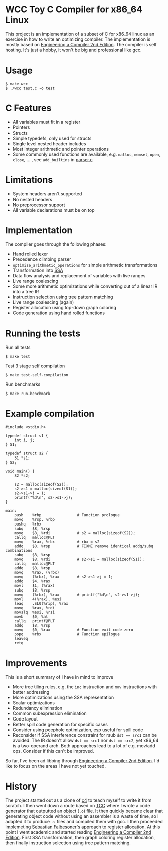 # WCC Toy C Compiler for x86_64 Linux

This project is an implementation of a subset of C for x86_64 linux as an exercise in how to write an optimizing compiler. The implementation is mostly based on [Engineering a Compiler 2nd Edition](https://www.amazon.com/Engineering-Compiler-Keith-Cooper/dp/012088478X). The compiler is self hosting. It's just a hobby, it won't be big and professional like gcc.

# Usage
```
$ make wcc
$ ./wcc test.c -o test
```

# C Features
- All variables must fit in a register
- Pointers
- Structs
- Simple typedefs, only used for structs
- Single level nested header includes
- Most integer arithmetic and pointer operations
- Some commonly used functions are available, e.g. `malloc`, `memset`, `open`, `close`, ... , see `add_builtins` in [parser.c](parser.c)

# Limitations
- System headers aren't supported
- No nested headers
- No preprocessor support
- All variable declarations must be on top

# Implementation
The compiler goes through the following phases:

- Hand rolled lexer
- Precedence climbing parser
- `optimize_arithmetic_operations` for simple arithmetic transformations
- Transformation into [SSA](https://en.wikipedia.org/wiki/Static_single_assignment_form)
- Data flow analysis and replacement of variables with live ranges
- Live range coalescing
- Some more arithmetic optimizations while converting out of a linear IR into a tree IR
- Instruction selection using tree pattern matching
- Live range coalescing (again)
- Register allocation using top-down graph coloring
- Code generation using hand rolled functions

# Running the tests
Run all tests
```
$ make test
```

Test 3 stage self compilation
```
$ make test-self-compilation
```

Run benchmarks
```
$ make run-benchmark
```

# Example compilation
```
#include <stdio.h>

typedef struct s1 {
    int i, j;
} S1;

typedef struct s2 {
    S1 *s1;
} S2;

void main() {
    S2 *s2;

    s2 = malloc(sizeof(S2));
    s2->s1 = malloc(sizeof(S1));
    s2->s1->j = 1;
    printf("%d\n", s2->s1->j);
}
```

```
main:
    push    %rbp                # Function prologue
    movq    %rsp, %rbp
    pushq   %rbx
    subq    $8, %rsp
    movq    $8, %rdi            # s2 = malloc(sizeof(S2));
    callq   malloc@PLT
    movq    %rax, %rbx          # rbx = s2
    addq    $8, %rsp            # FIXME remove identical addq/subq combinations
    subq    $8, %rsp
    movq    $8, %rdi            # s2->s1 = malloc(sizeof(S1));
    callq   malloc@PLT
    addq    $8, %rsp
    movq    %rax, (%rbx)
    movq    (%rbx), %rax        # s2->s1->j = 1;
    addq    $4, %rax
    movl    $1, (%rax)
    subq    $8, %rsp
    movq    (%rbx), %rax        # printf("%d\n", s2->s1->j);
    movl    4(%rax), %esi
    leaq    .SL0(%rip), %rax
    movq    %rax, %rdi
    movslq  %esi, %rsi
    movb    $0, %al
    callq   printf@PLT
    addq    $8, %rsp
    movq    $0, %rax            # Function exit code zero
    popq    %rbx                # Function epilogue
    leaveq
    retq
```

# Improvements
This is a short summary of I have in mind to improve

- More tree tiling rules, e.g. the `inc` instruction and `mov` instructions with better addressing
- More optimizations using the SSA representation
- Scalar optimizations
- Redundancy elimination
- Common subexpression elimination
- Code layout
- Better spill code generation for specific cases
- Consider using peephole optimization, esp useful for spill code
- Reconsider if SSA interference constraint for rsub `dst == src1` can be avoided. The IR doesn't allow `dst == src1` nor `dst == src2`, yet x86_64 is a two-operand arch. Both approaches lead to a lot of e.g. mov/add ops. Consider if this can't be improved.

So far, I've been ad libbing through [Engineering a Compiler 2nd Edition](https://www.amazon.com/Engineering-Compiler-Keith-Cooper/dp/012088478X). I'd like to focus on the areas I have not yet touched.

# History
The project started out as a clone of [c4](https://github.com/rswier/c4) to teach myself to write it from scratch. I then went down a route based on [TCC](https://bellard.org/tcc/) where I wrote a code generator that outputted an object (`.o`) file. It then quickly became clear that generating object code without using an assembler is a waste of time, so I adapted it to produce `.s` files and compiled them with gcc. I then proceeded implemeting [Sebastian Falbesoner's](https://www.complang.tuwien.ac.at/Diplomarbeiten/falbesoner14.pdf) approach to register allocation. At this point I went academic and started reading [Engineering a Compiler 2nd Edition](https://www.amazon.com/Engineering-Compiler-Keith-Cooper/dp/012088478X). First SSA transformation, then graph coloring register allocation, then finally instruction selection using tree pattern matching.